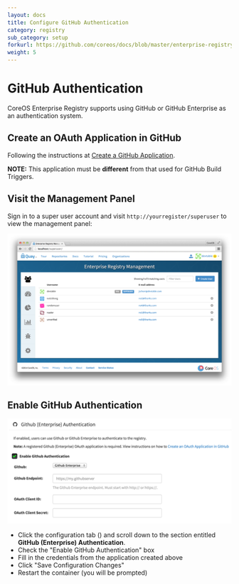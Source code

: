 ```yaml
---
layout: docs
title: Configure GitHub Authentication
category: registry
sub_category: setup
forkurl: https://github.com/coreos/docs/blob/master/enterprise-registry/github-auth/index.md
weight: 5
---
```


# GitHub Authentication

CoreOS Enterprise Registry supports using GitHub or GitHub Enterprise as an authentication system.

## Create an OAuth Application in GitHub

Following the instructions at <a href="{{site.baseurl}}/docs/enterprise-registry/github-app/">Create a GitHub Application</a>.

**NOTE:** This application must be **different** from that used for GitHub Build Triggers.

## Visit the Management Panel

Sign in to a super user account and visit `http://yourregister/superuser` to view the management panel:

<img src="../build-support/superuser.png" class="img-center" alt="Enterprise Registry Management Panel"/>

## Enable GitHub Authentication

<img src="enable-auth.png" class="img-center" alt="Enable GitHub Authentication"/>

- Click the configuration tab (<span class="fa fa-gear"></span>) and scroll down to the section entitled <strong> GitHub (Enterprise) Authentication</strong>.
- Check the "Enable GitHub Authentication" box
- Fill in the credentials from the application created above
- Click "Save Configuration Changes"
- Restart the container (you will be prompted)
